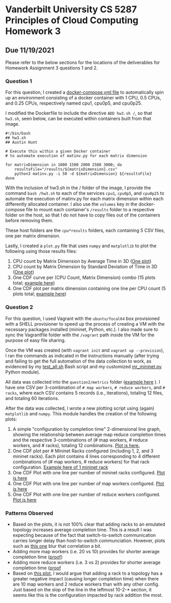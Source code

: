 # Vanderbilt University CS 5287 Principles of Cloud Computing Homework 3
## Due 11/19/2021

Please refer to the below sections for the locations of the deliverables for Homework Assignment 3 questions 1 and 2.

### Question 1
For this question, I created a [docker-compose.yml file](question1/docker-compose.yml) to automatically spin up an environment consisting of a docker container with 1 CPU, 0.5 CPUs, and 0.25 CPUs, respectively named cpu1, cpu0p5, and cpu0p25.

I modified the Dockerfile to include the directive `ADD hw3.sh /`, so that `hw3.sh`, seen below, can be executed within containers built from that image.
```
#!/bin/bash
## hw3.sh
## Austin Hunt

# Execute this within a given Docker container
# to automate execution of matinv.py for each matrix dimension

for matrixDimension in 1000 1500 2000 2500 3000; do
    resultsFile="/results/${matrixDimension}.csv"
    python3 matinv.py -i 50 -d ${matrixDimension} ${resultsFile}
done

```

With the inclusion of hw3.sh in the / folder of the image, I provide the command `bash /hw3.sh` to each of the services `cpu1`, `cpu0p5`, and `cpu0p25` to automate the execution of matinv.py for each matrix dimension within each differently allocated container. I also use the `volumes` key in the docker-compose file to mount each container's `/results` folder to a respective folder on the host, so that I do not have to copy files out of the containers before removing them.

These host folders are the `cpu*results` folders, each containing 5 CSV files, one per matrix dimension.

Lastly, I created a `plot.py` file that uses `numpy` and `matplotlib` to plot the following using those results files:
1. CPU count by Matrix Dimension by Average Time in 3D ([One plot](question1/plots/cpu-by-matrixdim-time-avg.png))
2. CPU count by Matrix Dimension by Standard Deviation of Time in 3D ([One plot](plots/../question1/plots/cpu-by-matrixdim-time-stddev.png))
3. One CDF curve per (CPU Count, Matrix Dimension) combo (15 plots total; [example here](plots/../question1/plots/cdf-cc-0.25-md-1000.png))
4. One CDF plot per matrix dimension containing one line per CPU count (5 plots total; [example here](plots/../question1/plots/cdf-matrixdim-1000.png))


### Question 2
For this question, I used Vagrant with the `ubuntu/focal64` box provisioned with a SHELL provisioner to speed up the process of creating a VM with the necessary packages installed (mininet, Python, etc.).
I also made sure to sync the Vagrantfile folder with the `/vagrant` path inside the VM for the purpose of easy file sharing.

Once the VM was created (with `vagrant init` and `vagrant up --provision`), I ran the commands as indicated in the instructions manually (after trying and failing to get the full automation of the data collection to work, as evidenced by my [test_all.sh](question2/test_all.sh) Bash script and my customized [mr_mininet.py](question2/mr_mininet.py) Python module).

All data was collected into the `question2/metrics` folder ([example here](question2/metrics/10-map-2-reduce-1-racks.csv) ). I have one CSV per 3-combination of `# map workers`, `# reduce workers`, and `# racks`, where each CSV contains 5 records (i.e., iterations), totaling 12 files, and totaling 60 iterations.

After the data was collected, I wrote a new plotting script using (again) `matplotlib` and `numpy`. This module handles the creation of the following plots:
1. A simple "configuration by completion time" 2-dimensional line graph, showing the relationship between average map reduce completion times and the respective 3-combinations of (# map workers, # reduce workers, and # racks), totaling 12 combinations. [Plot is here.](question2/plots/config-by-completiontime.png)
2. One CDF plot per # Mininet Racks configured (including 1, 2, and 3 mininet racks). Each plot contains 4 lines corresponding to 4 different combinations of (# map workers, # reduce workers) for that rack configuration. [Example here of 1 mininet rack](question2/plots/cdf-1-racks.png)
3. One CDF Plot with one line per number of mininet racks configured. [Plot is here](question2/plots/cdf-all-num-racks.png)
4. One CDF Plot with one line per number of map workers configured. [Plot is here](question2/plots/cdf-all-num-map-workers.png)
5. One CDF Plot with one line per number of reduce workers configured. [Plot is here](question2/plots/cdf-all-num-reduce-workers.png)

### Patterns Observed
- Based on the plots, it is not 100% clear that adding racks to an emulated topology increases average completion time. This is a result I was expecting because of the fact that switch-to-switch communication carries longer delay than host-to-switch communciation. However, plots such as [this one](question2/plots/cdf-all-num-racks.png) blur that correlation a bit.
- Adding more map workers (i.e. 20 vs 10) provides for shorter average completion time ([proof](question2/plots/cdf-all-num-map-workers.png))
- Adding more reduce workers (i.e. 3 vs 2) provides for shorter average completion time ([proof](question2/plots/cdf-all-num-reduce-workers.png)
- Based on [this plot](question2/plots/config-by-completiontime.png), I would argue that adding a rack to a topology has a greater negative impact (causing longer completion time) when there are 10 map workers and 2 reduce workers than with any other config. Just based on the slop of the line in the leftmost 10-2-* section, it seems like this is the configuration impacted by rack addition the most.

